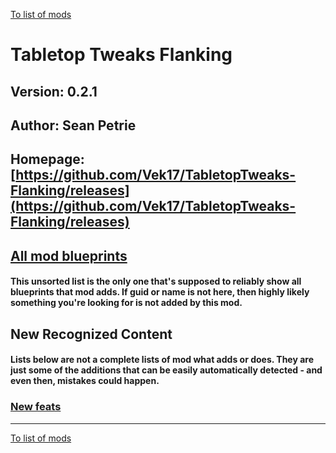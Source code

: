 [To list of mods](../README.md)

# Tabletop Tweaks Flanking

## Version: 0.2.1

## Author: Sean Petrie

## Homepage: [https://github.com/Vek17/TabletopTweaks-Flanking/releases](https://github.com/Vek17/TabletopTweaks-Flanking/releases)

## [All mod blueprints](./AllBlueprints.md)

#### This unsorted list is the only one that's supposed to reliably show all blueprints that mod adds. If guid or name is not here, then highly likely something you're looking for is not added by this mod.

## New Recognized Content

#### **Lists below are not a complete lists of mod what adds or does**. They are just some of the additions that can be easily automatically detected - and even then, mistakes could happen.

### [New feats](./Feats.md)


___
[To list of mods](../README.md)
